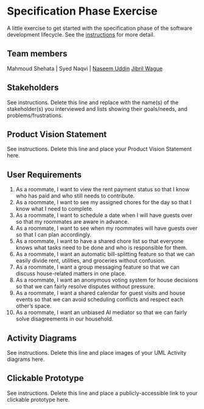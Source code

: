 # Specification Phase Exercise

A little exercise to get started with the specification phase of the software development lifecycle. See the [instructions](instructions.md) for more detail.

## Team members

Mahmoud Shehata | 
Syed Naqvi | 
[Naseem Uddin](https://github.com/naseem-student)
[Jibril Wague](https://github.com/Jibril1010)

## Stakeholders

See instructions. Delete this line and replace with the name(s) of the stakeholder(s) you interviewed and lists showing their goals/needs, and problems/frustrations.

## Product Vision Statement

See instructions. Delete this line and place your Product Vision Statement here.

## User Requirements

1. As a roommate, I want to view the rent payment status so that I know who has paid and who still needs to contribute.
2. As a roommate, I want to see my assigned chores for the day so that I know what I need to complete.
3. As a roommate, I want to schedule a date when I will have guests over so that my roommates are aware in advance.
4. As a roommate, I want to see when my roommates will have guests over so that I can plan accordingly.
5. As a roommate, I want to have a shared chore list so that everyone knows what tasks need to be done and who is responsible for them.
6. As a roommate, I want an automatic bill-splitting feature so that we can easily divide rent, utilities, and groceries without confusion.
7. As a roommate, I want a group messaging feature so that we can discuss house-related matters in one place.
8. As a roommate, I want an anonymous voting system for house decisions so that we can fairly resolve disputes without pressure.
9. As a roommate, I want a shared calendar for guest visits and house events so that we can avoid scheduling conflicts and respect each other’s space.
10. As a roommate, I want an unbiased AI mediator so that we can fairly solve disagreements in our household.

## Activity Diagrams

See instructions. Delete this line and place images of your UML Activity diagrams here.

## Clickable Prototype

See instructions. Delete this line and place a publicly-accessible link to your clickable prototype here.
